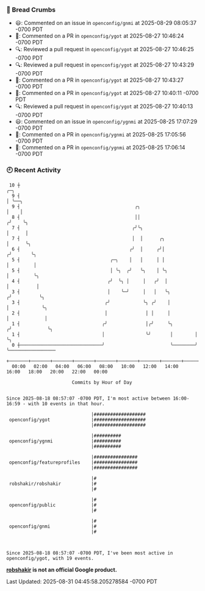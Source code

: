 ### 🍞 Bread Crumbs

 * 😃: Commented on an issue in `openconfig/gnmi` at 2025-08-29 08:05:37 -0700 PDT
 * 💬: Commented on a PR in  `openconfig/ygot` at 2025-08-27 10:46:24 -0700 PDT
 * 🔍: Reviewed a pull request in  `openconfig/ygot` at 2025-08-27 10:46:25 -0700 PDT
 * 🔍: Reviewed a pull request in  `openconfig/ygot` at 2025-08-27 10:43:29 -0700 PDT
 * 💬: Commented on a PR in  `openconfig/ygot` at 2025-08-27 10:43:27 -0700 PDT
 * 💬: Commented on a PR in  `openconfig/ygot` at 2025-08-27 10:40:11 -0700 PDT
 * 🔍: Reviewed a pull request in  `openconfig/ygot` at 2025-08-27 10:40:13 -0700 PDT
 * 😃: Commented on an issue in `openconfig/ygnmi` at 2025-08-25 17:07:29 -0700 PDT
 * 💬: Commented on a PR in  `openconfig/ygnmi` at 2025-08-25 17:05:56 -0700 PDT
 * 💬: Commented on a PR in  `openconfig/ygnmi` at 2025-08-25 17:06:14 -0700 PDT

### 🕘 Recent Activity
```
 10 ┼                                                                    ╭─╮
  9 ┤                                                                    │ ╰──╮
  9 ┤                                          ╭╮                        │    │
  8 ┤                                          ││                       ╭╯    ╰╮
  7 ┤                                         ╭╯╰╮                      │      │
  7 ┤                                         │  │      ╭╮              │      ╰╮
  6 ┤                                        ╭╯  │     ╭╯│             ╭╯       ╰╮
  5 ┤                                 ╭─╮    │   │     │ │             │         │
  5 ┤                                 │ ╰╮  ╭╯   ╰╮    │ ╰╮            │         ╰╮
  4 ┤                                ╭╯  ╰╮ │     │   ╭╯  │            │          │
  3 ┤                                │    ╰─╯     │   │   ╰╮          ╭╯          ╰╮
  3 ┤                               ╭╯            ╰╮ ╭╯    │          │            ╰╮
  2 ┤                               │              │ │     │          │             │
  1 ┤                              ╭╯              │╭╯     ╰╮        ╭╯             ╰╮
  1 ┤                              │               ╰╯       │        │               ╰╮
  0 ┼──────────────────────────────╯                        ╰────────╯                ╰─────────────────
    +───────+───────+───────+───────+───────+───────+───────+───────+───────+───────+───────+───────+────
  00:00   02:00   04:00   06:00   08:00   10:00   12:00   14:00   16:00   18:00   20:00   22:00   00:00   

						Commits by Hour of Day


Since 2025-08-18 08:57:07 -0700 PDT, I'm most active between 16:00-16:59 - with 10 events in that hour.

```



```
                               |###################
 openconfig/ygot               |###################
                               |###################

                               |##########
 openconfig/ygnmi              |##########
                               |##########

                               |################
 openconfig/featureprofiles    |################
                               |################

                               |#
 robshakir/robshakir           |#
                               |#

                               |#
 openconfig/public             |#
                               |#

                               |#
 openconfig/gnmi               |#
                               |#



Since 2025-08-18 08:57:07 -0700 PDT, I've been most active in openconfig/ygot, with 19 events.

```
**[robshakir](mailto:robjs@google.com) is not an official Google product.**  


Last Updated: 2025-08-31 04:45:58.205278584 -0700 PDT
